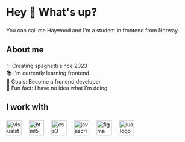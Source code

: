 <h1 align="left">Hey 👋 What's up?</h1>

###

<p align="left">You can call me Haywood and I'm a student in frontend from Norway.</p>

###

<h2 align="left">About me</h2>

###

<p align="left">✨ Creating spaghetti since 2023<br>📚 I'm currently learning frontend<br>🎯 Goals: Become a fronend developer<br>🎲 Fun fact: I have no idea what I'm doing</p>

###

<h2 align="left">I work with</h2>

###

<div align="left">
  <img src="https://cdn.jsdelivr.net/gh/devicons/devicon/icons/visualstudio/visualstudio-plain.svg" height="40" alt="visualstudio logo"  />
  <img width="12" />
  <img src="https://cdn.jsdelivr.net/gh/devicons/devicon/icons/html5/html5-original.svg" height="40" alt="html5 logo"  />
  <img width="12" />
  <img src="https://cdn.jsdelivr.net/gh/devicons/devicon/icons/css3/css3-original.svg" height="40" alt="css3 logo"  />
  <img width="12" />
  <img src="https://cdn.jsdelivr.net/gh/devicons/devicon/icons/javascript/javascript-original.svg" height="40" alt="javascript logo"  />
  <img width="12" />
  <img src="https://cdn.jsdelivr.net/gh/devicons/devicon/icons/figma/figma-original.svg" height="40" alt="figma logo"  />
  <img width="12" />
  <img src="https://github.com/user-attachments/assets/316a175e-5b93-4ab1-9f76-1f9ab3fcb722" height="40" alt="lua logo"  />
  <img width="12" />
</div>

